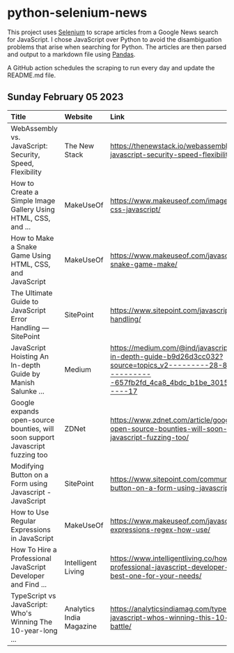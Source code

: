 # python-selenium-news

This project uses [Selenium](https://www.seleniumhq.org/) to scrape articles from a Google News search for JavaScript.
I chose JavaScript over Python to avoid the disambiguation problems that arise when searching for Python.
The articles are then parsed and output to a markdown file using [Pandas](https://pandas.pydata.org/).

A GitHub action schedules the scraping to run every day and update the README.md file.

## Sunday February 05 2023


| Title                                                                         | Website                  | Link                                                                                                                                                                       |
|:------------------------------------------------------------------------------|:-------------------------|:---------------------------------------------------------------------------------------------------------------------------------------------------------------------------|
| WebAssembly vs. JavaScript: Security, Speed, Flexibility                      | The New Stack            | https://thenewstack.io/webassembly-vs-javascript-security-speed-flexibility/                                                                                               |
| How to Create a Simple Image Gallery Using HTML, CSS, and ...                 | MakeUseOf                | https://www.makeuseof.com/image-gallery-html-css-javascript/                                                                                                               |
| How to Make a Snake Game Using HTML, CSS, and JavaScript                      | MakeUseOf                | https://www.makeuseof.com/javascript-html-css-snake-game-make/                                                                                                             |
| The Ultimate Guide to JavaScript Error Handling — SitePoint                   | SitePoint                | https://www.sitepoint.com/javascript-error-handling/                                                                                                                       |
| JavaScript Hoisting An In-depth Guide  by Manish Salunke ...                  | Medium                   | https://medium.com/@ind/javascript-hoisting-an-in-depth-guide-b9d26d3cc032?source=topics_v2---------28-84--------------------657fb2fd_4ca8_4bdc_b1be_30150e5a60bd-------17 |
| Google expands open-source bounties, will soon support Javascript fuzzing too | ZDNet                    | https://www.zdnet.com/article/google-expands-open-source-bounties-will-soon-support-javascript-fuzzing-too/                                                                |
| Modifying Button on a Form using Javascript - JavaScript                      | SitePoint                | https://www.sitepoint.com/community/t/modifying-button-on-a-form-using-javascript/407132                                                                                   |
| How to Use Regular Expressions in JavaScript                                  | MakeUseOf                | https://www.makeuseof.com/javascript-regular-expressions-regex-how-use/                                                                                                    |
| How To Hire a Professional JavaScript Developer and Find ...                  | Intelligent Living       | https://www.intelligentliving.co/how-to-hire-a-professional-javascript-developer-and-find-the-best-one-for-your-needs/                                                     |
| TypeScript vs JavaScript: Who's Winning The 10-year-long ...                  | Analytics India Magazine | https://analyticsindiamag.com/typescript-vs-javascript-whos-winning-this-10-year-long-battle/                                                                              |